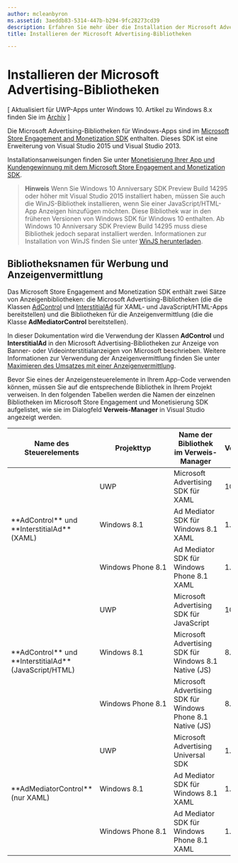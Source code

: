 ```yaml
---
author: mcleanbyron
ms.assetid: 3aeddb83-5314-447b-b294-9fc28273cd39
description: Erfahren Sie mehr über die Installation der Microsoft Advertising-Bibliotheken.
title: Installieren der Microsoft Advertising-Bibliotheken

---
```


# Installieren der Microsoft Advertising-Bibliotheken


\[ Aktualisiert für UWP-Apps unter Windows 10. Artikel zu Windows 8.x finden Sie im [Archiv](http://go.microsoft.com/fwlink/p/?linkid=619132) \]

Die Microsoft Advertising-Bibliotheken für Windows-Apps sind im [Microsoft Store Engagement and Monetization SDK](http://aka.ms/store-em-sdk) enthalten. Dieses SDK ist eine Erweiterung von Visual Studio 2015 und Visual Studio 2013.

Installationsanweisungen finden Sie unter [Monetisierung Ihrer App und Kundengewinnung mit dem Microsoft Store Engagement and Monetization SDK](https://msdn.microsoft.com/windows/uwp/monetize/monetize-your-app-with-the-microsoft-store-engagement-and-monetization-sdk).

> **Hinweis** Wenn Sie Windows 10 Anniversary SDK Preview Build 14295 oder höher mit Visual Studio 2015 installiert haben, müssen Sie auch die WinJS-Bibliothek installieren, wenn Sie einer JavaScript/HTML-App Anzeigen hinzufügen möchten. Diese Bibliothek war in den früheren Versionen von Windows SDK für Windows 10 enthalten. Ab Windows 10 Anniversary SDK Preview Build 14295 muss diese Bibliothek jedoch separat installiert werden. Informationen zur Installation von WinJS finden Sie unter [WinJS herunterladen](http://try.buildwinjs.com/download/GetWinJS/).

## Bibliotheksnamen für Werbung und Anzeigenvermittlung


Das Microsoft Store Engagement and Monetization SDK enthält zwei Sätze von Anzeigenbibliotheken: die Microsoft Advertising-Bibliotheken (die die Klassen [AdControl](https://msdn.microsoft.com/library/windows/apps/microsoft.advertising.winrt.ui.adcontrol.aspx) und [InterstitialAd](https://msdn.microsoft.com/library/windows/apps/microsoft.advertising.winrt.ui.interstitialad.aspx) für XAML- und JavaScript/HTML-Apps bereitstellen) und die Bibliotheken für die Anzeigenvermittlung (die die Klasse **AdMediatorControl** bereitstellen).

In dieser Dokumentation wird die Verwendung der Klassen **AdControl** und **InterstitialAd** in den Microsoft Advertising-Bibliotheken zur Anzeige von Banner- oder Videointerstitialanzeigen von Microsoft beschrieben. Weitere Informationen zur Verwendung der Anzeigenvermittlung finden Sie unter [Maximieren des Umsatzes mit einer Anzeigenvermittlung](https://msdn.microsoft.com/windows/uwp/monetize/use-ad-mediation-to-maximize-revenue).


Bevor Sie eines der Anzeigensteuerelemente in Ihrem App-Code verwenden können, müssen Sie auf die entsprechende Bibliothek in Ihrem Projekt verweisen. In den folgenden Tabellen werden die Namen der einzelnen Bibliotheken im Microsoft Store Engagement und Monetisierung SDK aufgelistet, wie sie im Dialogfeld **Verweis-Manager** in Visual Studio angezeigt werden.


<table>
    <thead>
        <tr><th>Name des Steuerelements</th><th>Projekttyp</th><th>Name der Bibliothek im Verweis-Manager</th><th>Versionsnummer</th></tr>
    </thead>
    <tbody>
    <tr>
            <td rowspan="3">**AdControl** und **InterstitialAd** (XAML)</td>
            <td>UWP</td>
            <td>Microsoft Advertising SDK für XAML</td>
            <td>10.0</td>
        </tr>
        <tr>
            <td>Windows 8.1</td>
            <td>Ad Mediator SDK für Windows 8.1 XAML</td>
            <td>1.0</td>
        </tr>
        <tr>
            <td>Windows Phone 8.1</td>
            <td>Ad Mediator SDK für Windows Phone 8.1 XAML</td>
            <td>1.0</td>
        </tr>
    <tr>
            <td rowspan="3">**AdControl** und **InterstitialAd** (JavaScript/HTML)</td>
            <td>UWP</td>
            <td>Microsoft Advertising SDK für JavaScript</td>
            <td>10.0</td>
        </tr>
        <tr>
            <td>Windows 8.1</td>
            <td>Microsoft Advertising SDK für Windows 8.1 Native (JS)</td>
            <td>8.5</td>
        </tr>
        <tr>
            <td>Windows Phone 8.1</td>
            <td>Microsoft Advertising SDK für Windows Phone 8.1 Native (JS)</td>
            <td>8.5</td>
        </tr>
    <tr>
            <td rowspan="3">**AdMediatorControl** (nur XAML)</td>
            <td>UWP</td>
            <td>Microsoft Advertising Universal SDK</td>
            <td>1.0</td>
        </tr>
        <tr>
            <td>Windows 8.1</td>
            <td>Ad Mediator SDK für Windows 8.1 XAML</td>
            <td>1.0</td>
        </tr>
        <tr>
            <td>Windows Phone 8.1</td>
            <td>Ad Mediator SDK für Windows Phone 8.1 XAML</td>
            <td>1.0</td>
        </tr>
    </tbody>
</table>

 

 

 


<!--HONumber=May16_HO2-->


